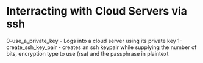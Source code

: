 # Interracting with Cloud Servers via ssh
0-use_a_private_key - Logs into a cloud server using its private key
1-create_ssh_key_pair - creates an ssh keypair while supplying the number of bits, encryption type to use (rsa) and the passphrase in plaintext

